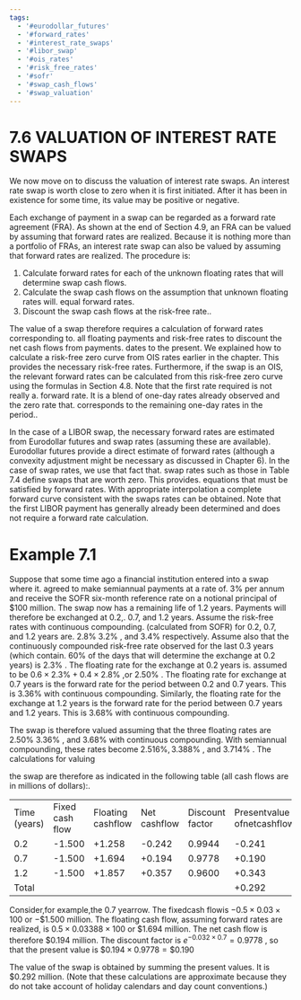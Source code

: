 ```yaml
---
tags:
  - '#eurodollar_futures'
  - '#forward_rates'
  - '#interest_rate_swaps'
  - '#libor_swap'
  - '#ois_rates'
  - '#risk_free_rates'
  - '#sofr'
  - '#swap_cash_flows'
  - '#swap_valuation'
---
```

# 7.6 VALUATION OF INTEREST RATE SWAPS  

We now move on to discuss the valuation of interest rate swaps. An interest rate swap is worth close to zero when it is first initiated. After it has been in existence for some time, its value may be positive or negative.  

Each exchange of payment in a swap can be regarded as a forward rate agreement (FRA). As shown at the end of Section 4.9, an FRA can be valued by assuming that forward rates are realized. Because it is nothing more than a portfolio of FRAs, an interest rate swap can also be valued by assuming that forward rates are realized. The procedure is:  

1. Calculate forward rates for each of the unknown floating rates that will determine swap cash flows.   
2. Calculate the swap cash flows on the assumption that unknown floating rates will. equal forward rates.   
3. Discount the swap cash flows at the risk-free rate..  

The value of a swap therefore requires a calculation of forward rates corresponding to. all floating payments and risk-free rates to discount the net cash flows from payments. dates to the present. We explained how to calculate a risk-free zero curve from OIS rates earlier in the chapter. This provides the necessary risk-free rates. Furthermore, if the swap is an OIS, the relevant forward rates can be calculated from this risk-free zero curve using the formulas in Section 4.8. Note that the first rate required is not really a. forward rate. It is a blend of one-day rates already observed and the zero rate that. corresponds to the remaining one-day rates in the period..  

In the case of a LIBOR swap, the necessary forward rates are estimated from Eurodollar futures and swap rates (assuming these are available). Eurodollar futures provide a direct estimate of forward rates (although a convexity adjustment might be necessary as discussed in Chapter 6). In the case of swap rates, we use that fact that. swap rates such as those in Table 7.4 define swaps that are worth zero. This provides. equations that must be satisfied by forward rates. With appropriate interpolation a complete forward curve consistent with the swaps rates can be obtained. Note that the first LIBOR payment has generally already been determined and does not require a forward rate calculation.  

# Example 7.1  

Suppose that some time ago a financial institution entered into a swap where it. agreed to make semiannual payments at a rate of. $3\%$ per annum and receive the SOFR six-month reference rate on a notional principal of $\$100$ million. The swap now has a remaining life of 1.2 years. Payments will therefore be exchanged at 0.2,. 0.7, and 1.2 years. Assume the risk-free rates with continuous compounding. (calculated from SOFR) for 0.2, 0.7, and 1.2 years are. $2.8\%$ $3.2\%$ , and $3.4\%$ respectively. Assume also that the continuously compounded risk-free rate observed for the last 0.3 years (which contain. $60\%$ of the days that will determine the exchange at 0.2 years) is $2.3\%$ . The floating rate for the exchange at 0.2 years is. assumed to be $0.6\times2.3\%+0.4\times2.8\%$ ,or $2.50\%$ . The floating rate for exchange at 0.7 years is the forward rate for the period between 0.2 and 0.7 years. This is $3.36\%$ with continuous compounding. Similarly, the floating rate for the exchange at 1.2 years is the forward rate for the period between 0.7 years and 1.2 years. This is $3.68\%$ with continuous compounding.  

The swap is therefore valued assuming that the three floating rates are $2.50\%$ $3.36\%$ , and $3.68\%$ with continuous compounding. With semiannual compounding, these rates become $2.516\%,3.388\%$ , and $3.714\%$ . The calculations for valuing  

the swap are therefore as indicated in the following table (all cash flows are in millions of dollars):.   


<html><body><table><tr><td>Time (years)</td><td>Fixed cash flow</td><td>Floating cashflow</td><td>Net cashflow</td><td>Discount factor</td><td>Presentvalue ofnetcashflow</td></tr><tr><td>0.2</td><td>-1.500</td><td>+1.258</td><td>-0.242</td><td>0.9944</td><td>-0.241</td></tr><tr><td>0.7</td><td>-1.500</td><td>+1.694</td><td>+0.194</td><td>0.9778</td><td>+0.190</td></tr><tr><td>1.2</td><td>-1.500</td><td>+1.857</td><td>+0.357</td><td>0.9600</td><td>+0.343</td></tr><tr><td>Total</td><td></td><td></td><td></td><td></td><td>+0.292</td></tr></table></body></html>  

Consider,for example,the 0.7 yearrow. The fixedcash flowis $-0.5\times0.03\times100$ or $-\$1.500$ million. The floating cash flow, assuming forward rates are realized, is $0.5\times0.03388\times100$ or $\$1.694$ million. The net cash flow is therefore $\$0.194$ million. The discount factor is $e^{-0.032\times0.7}=0.9778$ , so that the present value is $\$0.194\times0.9778=\$0.190$  

The value of the swap is obtained by summing the present values. It is $\$0.292$ million. (Note that these calculations are approximate because they do not take account of holiday calendars and day count conventions.)  

